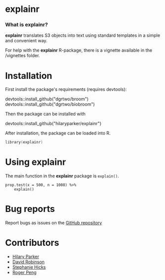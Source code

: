 # explainr

### What is explainr?

**explainr** translates S3 objects into text using standard templates in a simple and convenient way. 

For help with the **explainr** R-package, there is a vignette available in the /vignettes folder.
  
# Installation

First install the package's requirements (requires devtools):

devtools::install_github("dgrtwo/broom")
devtools::install_github("dgrtwo/biobroom")

Then the package can be installed with

devtools::install_github("hilaryparker/explainr")

After installation, the package can be loaded into R.
```s
library(explainr)
```

# Using explainr

The main function in the **explainr** package is `explain()`.  

```
prop.test(x = 500, n = 1008) %>% 
    explain()
```

# Bug reports
Report bugs as issues on the [GitHub repository](https://github.com/hilaryparker/explainr)

# Contributors

* [Hilary Parker](https://github.com/hilaryparker)
* [David Robinson](https://github.com/dgrtwo)
* [Stephanie Hicks](https://github.com/stephaniehicks)
* [Roger Peng](https://github.com/rdpeng)

